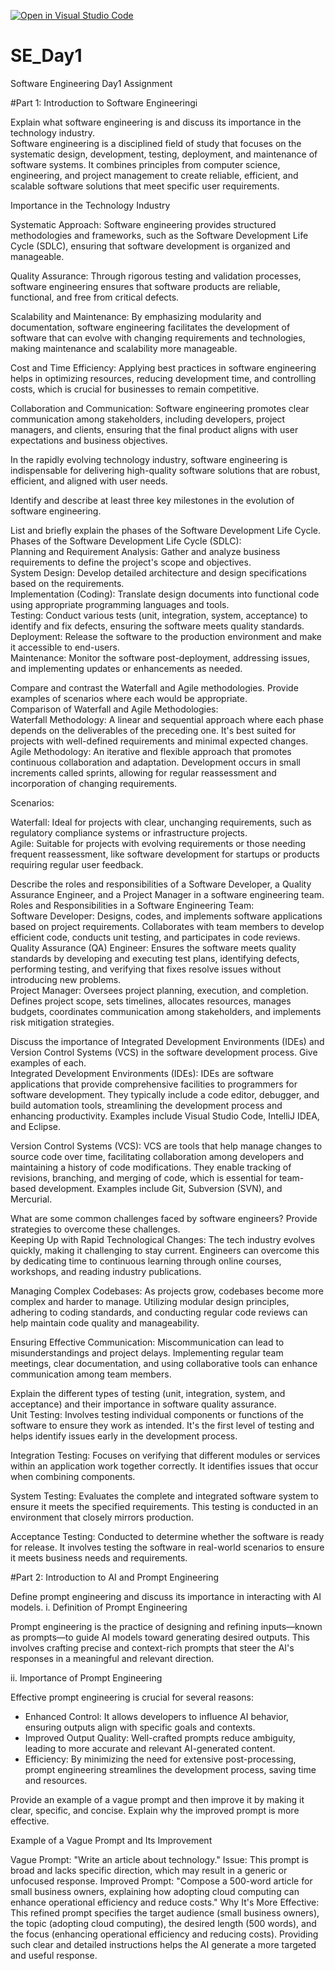[![Open in Visual Studio Code](https://classroom.github.com/assets/open-in-vscode-2e0aaae1b6195c2367325f4f02e2d04e9abb55f0b24a779b69b11b9e10269abc.svg)](https://classroom.github.com/online_ide?assignment_repo_id=18376043&assignment_repo_type=AssignmentRepo)
# SE_Day1
Software Engineering Day1 Assignment

#Part 1: Introduction to Software Engineeringi<br>

Explain what software engineering is and discuss its importance in the technology industry.<br>
Software engineering is a disciplined field of study that focuses on the systematic design, development, testing, deployment, and maintenance of software systems. It combines principles from computer science, engineering, and project management to create reliable, efficient, and scalable software solutions that meet specific user requirements.

Importance in the Technology Industry<br>

Systematic Approach: Software engineering provides structured methodologies and frameworks, such as the Software Development Life Cycle (SDLC), ensuring that software development is organized and manageable.<br>

Quality Assurance: Through rigorous testing and validation processes, software engineering ensures that software products are reliable, functional, and free from critical defects.<br>

Scalability and Maintenance: By emphasizing modularity and documentation, software engineering facilitates the development of software that can evolve with changing requirements and technologies, making maintenance and scalability more manageable.<br>

Cost and Time Efficiency: Applying best practices in software engineering helps in optimizing resources, reducing development time, and controlling costs, which is crucial for businesses to remain competitive.<br>

Collaboration and Communication: Software engineering promotes clear communication among stakeholders, including developers, project managers, and clients, ensuring that the final product aligns with user expectations and business objectives.<br>

In the rapidly evolving technology industry, software engineering is indispensable for delivering high-quality software solutions that are robust, efficient, and aligned with user needs.<br>


Identify and describe at least three key milestones in the evolution of software engineering.<br>


List and briefly explain the phases of the Software Development Life Cycle.<br>
Phases of the Software Development Life Cycle (SDLC):<br>
Planning and Requirement Analysis: Gather and analyze business requirements to define the project's scope and objectives.<br>
System Design: Develop detailed architecture and design specifications based on the requirements.<br>
Implementation (Coding): Translate design documents into functional code using appropriate programming languages and tools.<br>
Testing: Conduct various tests (unit, integration, system, acceptance) to identify and fix defects, ensuring the software meets quality standards.<br>
Deployment: Release the software to the production environment and make it accessible to end-users.<br>
Maintenance: Monitor the software post-deployment, addressing issues, and implementing updates or enhancements as needed.<br>

Compare and contrast the Waterfall and Agile methodologies. Provide examples of scenarios where each would be appropriate.<br>
Comparison of Waterfall and Agile Methodologies:<br>
Waterfall Methodology: A linear and sequential approach where each phase depends on the deliverables of the preceding one. It's best suited for projects with well-defined requirements and minimal expected changes.<br>
Agile Methodology: An iterative and flexible approach that promotes continuous collaboration and adaptation. Development occurs in small increments called sprints, allowing for regular reassessment and incorporation of changing requirements.<br>

Scenarios:<br>

Waterfall: Ideal for projects with clear, unchanging requirements, such as regulatory compliance systems or infrastructure projects.<br>
Agile: Suitable for projects with evolving requirements or those needing frequent reassessment, like software development for startups or products requiring regular user feedback.<br>

Describe the roles and responsibilities of a Software Developer, a Quality Assurance Engineer, and a Project Manager in a software engineering team.<br>
Roles and Responsibilities in a Software Engineering Team:<br>
Software Developer: Designs, codes, and implements software applications based on project requirements. Collaborates with team members to develop efficient code, conducts unit testing, and participates in code reviews.<br>
Quality Assurance (QA) Engineer: Ensures the software meets quality standards by developing and executing test plans, identifying defects, performing testing, and verifying that fixes resolve issues without introducing new problems.<br>
Project Manager: Oversees project planning, execution, and completion. Defines project scope, sets timelines, allocates resources, manages budgets, coordinates communication among stakeholders, and implements risk mitigation strategies.<br>

Discuss the importance of Integrated Development Environments (IDEs) and Version Control Systems (VCS) in the software development process. Give examples of each.<br>
Integrated Development Environments (IDEs): IDEs are software applications that provide comprehensive facilities to programmers for software development. They typically include a code editor, debugger, and build automation tools, streamlining the development process and enhancing productivity. Examples include Visual Studio Code, IntelliJ IDEA, and Eclipse.<br>

Version Control Systems (VCS): VCS are tools that help manage changes to source code over time, facilitating collaboration among developers and maintaining a history of code modifications. They enable tracking of revisions, branching, and merging of code, which is essential for team-based development. Examples include Git, Subversion (SVN), and Mercurial.<br>

What are some common challenges faced by software engineers? Provide strategies to overcome these challenges.<br>
Keeping Up with Rapid Technological Changes: The tech industry evolves quickly, making it challenging to stay current. Engineers can overcome this by dedicating time to continuous learning through online courses, workshops, and reading industry publications.<br>

Managing Complex Codebases: As projects grow, codebases become more complex and harder to manage. Utilizing modular design principles, adhering to coding standards, and conducting regular code reviews can help maintain code quality and manageability.<br>

Ensuring Effective Communication: Miscommunication can lead to misunderstandings and project delays. Implementing regular team meetings, clear documentation, and using collaborative tools can enhance communication among team members.<br>

Explain the different types of testing (unit, integration, system, and acceptance) and their importance in software quality assurance.<br>
Unit Testing: Involves testing individual components or functions of the software to ensure they work as intended. It's the first level of testing and helps identify issues early in the development process.<br>

Integration Testing: Focuses on verifying that different modules or services within an application work together correctly. It identifies issues that occur when combining components.<br>

System Testing: Evaluates the complete and integrated software system to ensure it meets the specified requirements. This testing is conducted in an environment that closely mirrors production.<br>

Acceptance Testing: Conducted to determine whether the software is ready for release. It involves testing the software in real-world scenarios to ensure it meets business needs and requirements.<br>

#Part 2: Introduction to AI and Prompt Engineering<br>


Define prompt engineering and discuss its importance in interacting with AI models.
i. Definition of Prompt Engineering<br>

Prompt engineering is the practice of designing and refining inputs—known as prompts—to guide AI models toward generating desired outputs. This involves crafting precise and context-rich prompts that steer the AI's responses in a meaningful and relevant direction. <br>

ii. Importance of Prompt Engineering<br>

Effective prompt engineering is crucial for several reasons:<br>
* Enhanced Control: It allows developers to influence AI behavior, ensuring outputs align with specific goals and contexts. 
* Improved Output Quality: Well-crafted prompts reduce ambiguity, leading to more accurate and relevant AI-generated content. 
* Efficiency: By minimizing the need for extensive post-processing, prompt engineering streamlines the development process, saving time and resources.

Provide an example of a vague prompt and then improve it by making it clear, specific, and concise. Explain why the improved prompt is more effective.

Example of a Vague Prompt and Its Improvement

Vague Prompt: "Write an article about technology."
Issue: This prompt is broad and lacks specific direction, which may result in a generic or unfocused response.
Improved Prompt: "Compose a 500-word article for small business owners, explaining how adopting cloud computing can enhance operational efficiency and reduce costs."
Why It's More Effective: This refined prompt specifies the target audience (small business owners), the topic (adopting cloud computing), the desired length (500 words), and the focus (enhancing operational efficiency and reducing costs). Providing such clear and detailed instructions helps the AI generate a more targeted and useful response. 
